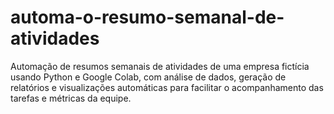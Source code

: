 # automa-o-resumo-semanal-de-atividades
Automação de resumos semanais de atividades de uma empresa fictícia usando Python e Google Colab, com análise de dados, geração de relatórios e visualizações automáticas para facilitar o acompanhamento das tarefas e métricas da equipe.
